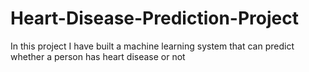 # Heart-Disease-Prediction-Project
In this project I have built a machine learning system that can predict whether a person has heart disease or not
